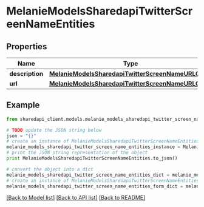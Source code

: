# MelanieModelsSharedapiTwitterScreenNameEntities


## Properties
Name | Type | Description | Notes
------------ | ------------- | ------------- | -------------
**description** | [**MelanieModelsSharedapiTwitterScreenNameURLClass**](MelanieModelsSharedapiTwitterScreenNameURLClass.md) |  | [optional] 
**url** | [**MelanieModelsSharedapiTwitterScreenNameURLClass**](MelanieModelsSharedapiTwitterScreenNameURLClass.md) |  | [optional] 

## Example

```python
from sharedapi_client.models.melanie_models_sharedapi_twitter_screen_name_entities import MelanieModelsSharedapiTwitterScreenNameEntities

# TODO update the JSON string below
json = "{}"
# create an instance of MelanieModelsSharedapiTwitterScreenNameEntities from a JSON string
melanie_models_sharedapi_twitter_screen_name_entities_instance = MelanieModelsSharedapiTwitterScreenNameEntities.from_json(json)
# print the JSON string representation of the object
print MelanieModelsSharedapiTwitterScreenNameEntities.to_json()

# convert the object into a dict
melanie_models_sharedapi_twitter_screen_name_entities_dict = melanie_models_sharedapi_twitter_screen_name_entities_instance.to_dict()
# create an instance of MelanieModelsSharedapiTwitterScreenNameEntities from a dict
melanie_models_sharedapi_twitter_screen_name_entities_form_dict = melanie_models_sharedapi_twitter_screen_name_entities.from_dict(melanie_models_sharedapi_twitter_screen_name_entities_dict)
```
[[Back to Model list]](../README.md#documentation-for-models) [[Back to API list]](../README.md#documentation-for-api-endpoints) [[Back to README]](../README.md)



